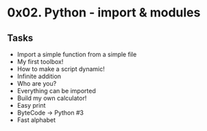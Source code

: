 # 0x02. Python - import & modules

## Tasks

*  Import a simple function from a simple file
* My first toolbox!
* How to make a script dynamic!
* Infinite addition
* Who are you?
* Everything can be imported
* Build my own calculator!
* Easy print
* ByteCode -> Python #3
* Fast alphabet


